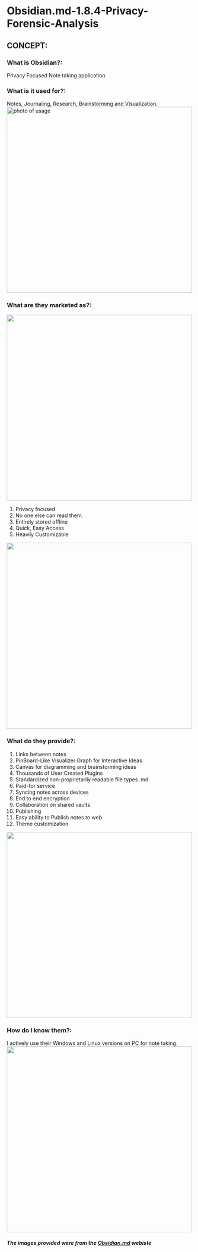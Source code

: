 # Obsidian.md-1.8.4-Privacy-Forensic-Analysis

<h2>CONCEPT:</h2>
<h3>What is Obsidian?:</h3> 
Privacy Focused Note taking application
<h3>What is it used for?:</h3>
Notes, Journaling, Research, Brainstorming and Visualization.
<img src="https://obsidian.md/images/screenshot-1.0-hero-combo.png" alt="photo of usage" width="500"  />
<h3>What are they marketed as?: </h3>
<img src="" alt="" width="500"  />
<ol>
<li>Privacy focused</li>
<li>No one else can read them.</li>
<li>Entirely stored offline</li>
<li>Quick, Easy Access</li>
<li>Heavily Customizable</li>
</ol>
<img src="" alt="" width="500"  />
<h3>What do they provide?: </h3>
<ol>
<li>Links between notes</li>
<li>PinBoard-Like Visualizer Graph for Interactive Ideas</li>
<li>Canvas for diagramming and brainstorming ideas</li>
<li>Thousands of User Created Plugins</li>
<li>Standardized non-proprietarily readable file types .md</li>
<li>Paid-for service</li>
<li>Syncing notes across devices</li>
<li>End to end encryption</li>
<li>Collaboration on shared vaults</li>
<li>Publishing</li>
<li>Easy ability to Publish notes to web</li>
<li>Theme customization</li>
</ol>
<img src="" alt="" width="500"  />
<h3>How do I know them?: </h3>
I actively use their Windows and Linux versions on PC for note taking.
<img src="" alt="" width="500"  />
<h5>The images provided were from the <a href="https://obsidian.md">Obsidian.md</a> webiste</h5>
